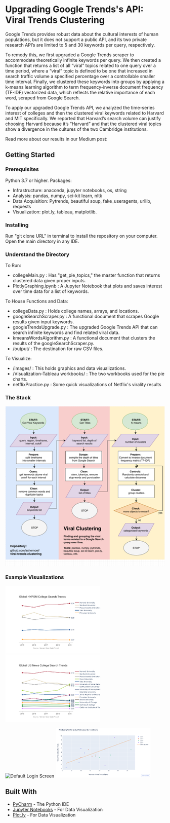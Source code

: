 # Upgrading Google Trends's API: Viral Trends Clustering 

Google Trends provides robust data about the cultural interests of human populations, but it does not support a public API, and its two private research API’s are limited to 5 and 30 keywords per query, respectively.
 
To remedy this, we first upgraded a Google Trends scraper to accommodate theoretically infinite keywords per query. We then created a function that returns a list of all “viral” topics related to one query over a time period, where a “viral” topic is defined to be one that increased in search traffic volume a specified percentage over a controllable smaller time interval. Finally, we clustered these keywords into groups by applying a k-means learning algorithm to term frequency-inverse document frequency (TF-IDF) vectorized data, which reflects the relative importance of each word, scraped from Google Search.
 
To apply our upgraded Google Trends API, we analyzed the time-series interest of colleges and then the clustered viral keywords related to Harvard and MIT specifically. We reported that Harvard’s search volume can justify choosing Harvard because it’s “Harvard” and that the clustered viral topics show a divergence in the cultures of the two Cambridge institutions.

Read more about our results in our Medium post: 


## Getting Started

### Prerequisites

Python 3.7 or higher.
Packages: 
- Infrastructure: anaconda, jupyter notebooks, os, string
- Analysis: pandas, numpy, sci-kit learn, nltk
- Data Acquisition: Pytrends, beautiful soup, fake_useragents, urllib, requests 
- Visualization: plot.ly, tableau, matplotlib. 

### Installing

Run "git clone URL" in terminal to install the repository on your computer. Open the main directory in any IDE. 

### Understand the Directory

To Run:
- collegeMain.py : Has "get_pie_topics," the master function that returns clustered data given proper inputs. 
- PlotlyGraphing.ipynb : A Jupyter Notebook that plots and saves interest over time data for a list of keywords. 

To House Functions and Data: 
- collegeData.py : Holds college names, arrays, and locations. 
- googleSearchScraper.py : A functional document that scrapes Google results given input keywords. 
- googleTrendsUpgrade.py : The upgraded Google Trends API that can search infinite keywords and find related viral data.
- kmeansWordsAlgorithm.py : A functional document that clusters the results of the googleSearchScraper.py.
- /output/ : The destination for raw CSV files. 

To Visualize: 
- /images/ : This holds graphics and data visualizations.
- /Visualization-Tableau workbooks/ : The two workbooks used for the pie charts. 
- netflixPractice.py : Some quick visualizations of Netflix's virality results

### The Stack

<img src="/images/HODP_ Flowchartreal.pdf" alt="Default Login Screen" width="600"/>

### Example Visualizations

<img src="/images/Global HYPSM College Search Trends.png" alt="Default Login Screen" width="300"/><img src="/images/Global US News College Search Trends.png" alt="Default Login Screen" width="300"/>

<img src="/images/MIT- RelatedSearchCategories.png" alt="Default Login Screen" width="300"/>
<img src="/images/NetflixNetSubscribers.png" alt="Default Login Screen" width="300"/>



## Built With

* [PyCharm](https://www.jetbrains.com/pycharm/) - The Python IDE
* [Jupyter Notebooks](https://jupyter.org) - For Data Visualization 
* [Plot.ly](https://chart-studio.plot.ly/feed/#/) - For Data Visualization

